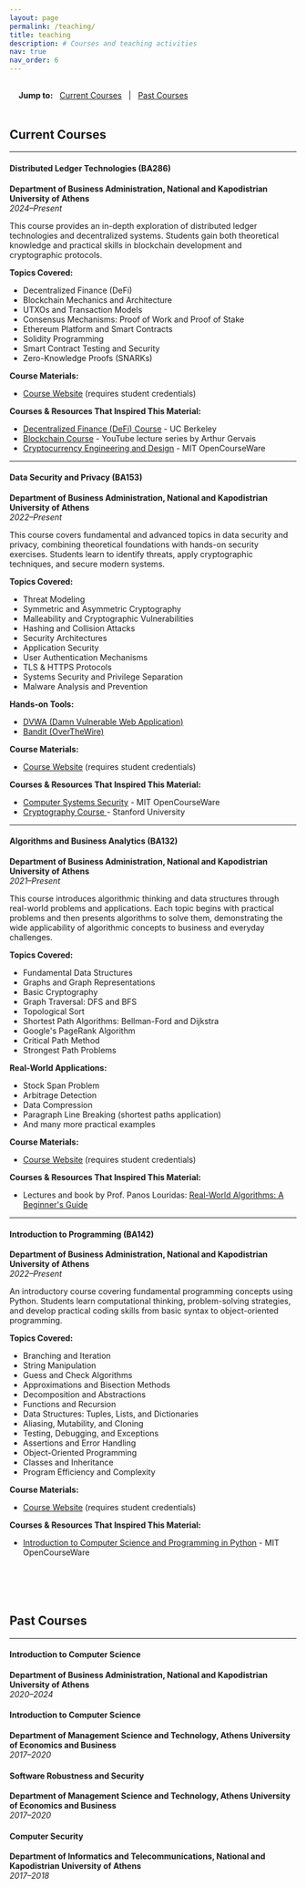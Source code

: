 ```yaml
---
layout: page
permalink: /teaching/
title: teaching
description: # Courses and teaching activities
nav: true
nav_order: 6
---
```


<!-- Quick Navigation -->
<div class="teaching-navigation" style="margin-bottom: 2rem; padding: 1rem; background-color: var(--global-card-bg-color); border-radius: 8px;">
  <strong>Jump to:</strong>
  <span onclick="document.getElementById('current').scrollIntoView({behavior: 'smooth'})" style="cursor: pointer; color: var(--global-theme-color); margin: 0 0.5rem; text-decoration: underline;">Current Courses</span> | 
  <span onclick="document.getElementById('past').scrollIntoView({behavior: 'smooth'})" style="cursor: pointer; color: var(--global-theme-color); margin: 0 0.5rem; text-decoration: underline;">Past Courses</span>
</div>

## <span id="current"><b>Current Courses</b></span>

---

#### Distributed Ledger Technologies (BA286)
**Department of Business Administration, National and Kapodistrian University of Athens**  
*2024–Present*

This course provides an in-depth exploration of distributed ledger technologies and decentralized systems. Students gain both theoretical knowledge and practical skills in blockchain development and cryptographic protocols.

**Topics Covered:**
- Decentralized Finance (DeFi)
- Blockchain Mechanics and Architecture
- UTXOs and Transaction Models
- Consensus Mechanisms: Proof of Work and Proof of Stake
- Ethereum Platform and Smart Contracts
- Solidity Programming
- Smart Contract Testing and Security
- Zero-Knowledge Proofs (SNARKs)

**Course Materials:**
- [Course Website](https://eclass.uoa.gr/courses/BA286/) (requires student credentials)

**Courses & Resources That Inspired This Material:**
- [Decentralized Finance (DeFi) Course](https://defi-learning.org/f22) - UC Berkeley
- [Blockchain Course](https://www.youtube.com/playlist?list=PLOa3v6xgsJullbz4uD13nm-U5D_cw0xLh) - YouTube lecture series by Arthur Gervais
- [Cryptocurrency Engineering and Design](https://ocw.mit.edu/courses/mas-s62-cryptocurrency-engineering-and-design-spring-2018/) - MIT OpenCourseWare

---

#### Data Security and Privacy (BA153)
**Department of Business Administration, National and Kapodistrian University of Athens**  
*2022–Present*

This course covers fundamental and advanced topics in data security and privacy, combining theoretical foundations with hands-on security exercises. Students learn to identify threats, apply cryptographic techniques, and secure modern systems.

**Topics Covered:**
- Threat Modeling
- Symmetric and Asymmetric Cryptography
- Malleability and Cryptographic Vulnerabilities
- Hashing and Collision Attacks
- Security Architectures
- Application Security
- User Authentication Mechanisms
- TLS & HTTPS Protocols
- Systems Security and Privilege Separation
- Malware Analysis and Prevention

**Hands-on Tools:**
- [DVWA (Damn Vulnerable Web Application)](https://github.com/digininja/DVWA)
- [Bandit (OverTheWire)](https://overthewire.org/wargames/bandit/)

**Course Materials:**
- [Course Website](https://eclass.uoa.gr/courses/BA153/) (requires student credentials)

**Courses & Resources That Inspired This Material:**
- [Computer Systems Security](https://ocw.mit.edu/courses/6-858-computer-systems-security-fall-2014/) - MIT OpenCourseWare
- [Cryptography Course ](https://crypto.stanford.edu/~dabo/courses/OnlineCrypto/) - Stanford University

---

#### Algorithms and Business Analytics (BA132)
**Department of Business Administration, National and Kapodistrian University of Athens**  
*2021–Present*

This course introduces algorithmic thinking and data structures through real-world problems and applications. Each topic begins with practical problems and then presents algorithms to solve them, demonstrating the wide applicability of algorithmic concepts to business and everyday challenges.

**Topics Covered:**
- Fundamental Data Structures
- Graphs and Graph Representations
- Basic Cryptography
- Graph Traversal: DFS and BFS
- Topological Sort
- Shortest Path Algorithms: Bellman-Ford and Dijkstra
- Google's PageRank Algorithm
- Critical Path Method
- Strongest Path Problems

**Real-World Applications:**
- Stock Span Problem
- Arbitrage Detection
- Data Compression
- Paragraph Line Breaking (shortest paths application)
- And many more practical examples

**Course Materials:**
- [Course Website](https://eclass.uoa.gr/courses/BA132/) (requires student credentials)

**Courses & Resources That Inspired This Material:**
- Lectures and book by Prof. Panos Louridas: [Real-World Algorithms: A Beginner's Guide](https://www.amazon.com/Real-World-Algorithms-Beginners-Guide-Press/dp/0262035707)

---

#### Introduction to Programming (BA142)
**Department of Business Administration, National and Kapodistrian University of Athens**  
*2022–Present*

An introductory course covering fundamental programming concepts using Python.
Students learn computational thinking, problem-solving strategies,
and develop practical coding skills from basic syntax to object-oriented programming.

**Topics Covered:**
- Branching and Iteration
- String Manipulation
- Guess and Check Algorithms
- Approximations and Bisection Methods
- Decomposition and Abstractions
- Functions and Recursion
- Data Structures: Tuples, Lists, and Dictionaries
- Aliasing, Mutability, and Cloning
- Testing, Debugging, and Exceptions
- Assertions and Error Handling
- Object-Oriented Programming
- Classes and Inheritance
- Program Efficiency and Complexity

**Course Materials:**
- [Course Website](https://eclass.uoa.gr/courses/BA142/) (requires student credentials)

**Courses & Resources That Inspired This Material:**
- [Introduction to Computer Science and Programming in Python](https://ocw.mit.edu/courses/6-0001-introduction-to-computer-science-and-programming-in-python-fall-2016/) - MIT OpenCourseWare

<div style="width: 100%; height: 3px; background: linear-gradient(to right, transparent, var(--global-theme-color), transparent); margin: 3rem 0;"></div>

## <span id="past"><b>Past Courses</b></span>

---

#### Introduction to Computer Science
**Department of Business Administration, National and Kapodistrian University of Athens**  
*2020–2024*

#### Introduction to Computer Science
**Department of Management Science and Technology, Athens University of Economics and Business**  
*2017–2020*

#### Software Robustness and Security
**Department of Management Science and Technology, Athens University of Economics and Business**  
*2017–2020*

#### Computer Security
**Department of Informatics and Telecommunications, National and Kapodistrian University of Athens**  
*2017–2018*
